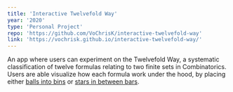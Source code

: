 ```yaml
---
title: 'Interactive Twelvefold Way'
year: '2020'
type: 'Personal Project'
repo: 'https://github.com/VoChrisK/interactive-twelvefold-way'
link: 'https://vochrisk.github.io/interactive-twelvefold-way/'
---
```


An app where users can experiment on the Twelvefold Way, a systematic classification of twelve formulas relating to two finite sets in Combinatorics. Users are able visualize how each formula work under the hood, by placing either [balls into bins](https://en.wikipedia.org/wiki/Balls_into_bins_problem) or [stars in between bars](https://en.wikipedia.org/wiki/Stars_and_bars_(combinatorics)).